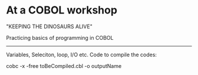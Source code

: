 At a COBOL workshop
==================

"KEEPING THE DINOSAURS ALIVE"

Practicing basics of programming in COBOL
_________________________________________

Variables, Seleciton, loop, I/O etc.
Code to compile the codes:

cobc -x -free toBeCompiled.cbl -o outputName
